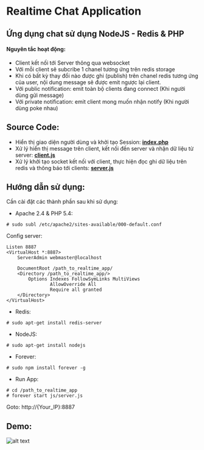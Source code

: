 Realtime Chat Application
========

## Ứng dụng chat sử dụng NodeJS - Redis & PHP
#### Nguyên tắc hoạt động:
- Client kết nối tới Server thông qua websocket
- Với mỗi client sẽ subcribe 1 chanel tương ứng trên redis storage
- Khi có bất kỳ thay đổi nào được ghi (publish) trên chanel redis tương ứng của user, nội dung message sẽ được emit ngược lại client.
- Với public notification: emit toàn bộ clients đang connect (Khi người dùng gửi message)
- Với private notification: emit client mong muốn nhận notify (Khi người dùng poke nhau)

## Source Code:
- Hiển thị giao diện người dùng và khởi tạo Session:
[**index.php**](index.php)
- Xử lý hiển thị message trên client, kết nối đến server và nhận dữ liệu từ server:
[**client.js**](js/client.js)
- Xử lý khởi tạo socket kết nối với client, thực hiện đọc ghi dữ liệu trên redis và thông báo tới clients:
[**server.js**](js/server.js)

## Hướng dẫn sử dụng:
Cần cài đặt các thành phần sau khi sử dụng:
- Apache 2.4 & PHP 5.4:
```
# sudo subl /etc/apache2/sites-available/000-default.conf
```
Config server:
```
Listen 8887
<VirtualHost *:8887>
	ServerAdmin webmaster@localhost

	DocumentRoot /path_to_realtime_app/
	<Directory /path_to_realtime_app/>
		Options Indexes FollowSymLinks MultiViews
                AllowOverride All
                Require all granted
	</Directory>
</VirtualHost>
```
- Redis:
```
# sudo apt-get install redis-server
```
- NodeJS:
```
# sudo apt-get install nodejs
```
- Forever:
```
# sudo npm install forever -g
```
- Run App:
```
# cd /path_to_realtime_app
# forever start js/server.js
```
Goto: http://{Your_IP}:8887

## Demo:
![alt text](http://gyazo.framgia.com/4oo.jpg "Demo app")

